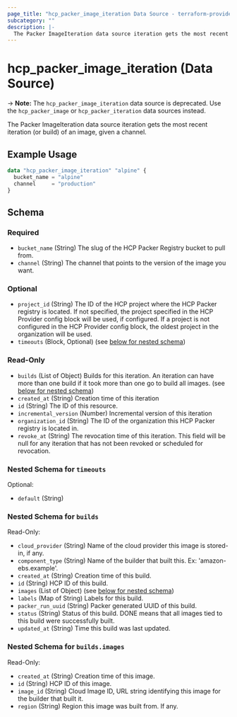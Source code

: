 ```yaml
---
page_title: "hcp_packer_image_iteration Data Source - terraform-provider-hcp"
subcategory: ""
description: |-
  The Packer ImageIteration data source iteration gets the most recent iteration (or build) of an image, given a channel.
---
```


# hcp_packer_image_iteration (Data Source)

-> **Note:** The `hcp_packer_image_iteration` data source is deprecated. Use the `hcp_packer_image` or `hcp_packer_iteration` data sources instead.

The Packer ImageIteration data source iteration gets the most recent iteration (or build) of an image, given a channel.

## Example Usage

```terraform
data "hcp_packer_image_iteration" "alpine" {
  bucket_name = "alpine"
  channel     = "production"
}
```

## Schema

### Required

- `bucket_name` (String) The slug of the HCP Packer Registry bucket to pull from.
- `channel` (String) The channel that points to the version of the image you want.

### Optional

- `project_id` (String) The ID of the HCP project where the HCP Packer registry is located. If not specified, the project specified in the HCP Provider config block will be used, if configured. If a project is not configured in the HCP Provider config block, the oldest project in the organization will be used.
- `timeouts` (Block, Optional) (see [below for nested schema](#nestedblock--timeouts))

### Read-Only

- `builds` (List of Object) Builds for this iteration. An iteration can have more than one build if it took more than one go to build all images. (see [below for nested schema](#nestedatt--builds))
- `created_at` (String) Creation time of this iteration
- `id` (String) The ID of this resource.
- `incremental_version` (Number) Incremental version of this iteration
- `organization_id` (String) The ID of the organization this HCP Packer registry is located in.
- `revoke_at` (String) The revocation time of this iteration. This field will be null for any iteration that has not been revoked or scheduled for revocation.

<a id="nestedblock--timeouts"></a>
### Nested Schema for `timeouts`

Optional:

- `default` (String)


<a id="nestedatt--builds"></a>
### Nested Schema for `builds`

Read-Only:

- `cloud_provider` (String) Name of the cloud provider this image is stored-in, if any.
- `component_type` (String) Name of the builder that built this. Ex: 'amazon-ebs.example'.
- `created_at` (String) Creation time of this build.
- `id` (String) HCP ID of this build.
- `images` (List of Object) (see [below for nested schema](#nestedobjatt--builds--images))
- `labels` (Map of String) Labels for this build.
- `packer_run_uuid` (String) Packer generated UUID of this build.
- `status` (String) Status of this build. DONE means that all images tied to this build were successfully built.
- `updated_at` (String) Time this build was last updated.

<a id="nestedobjatt--builds--images"></a>
### Nested Schema for `builds.images`

Read-Only:

- `created_at` (String) Creation time of this image.
- `id` (String) HCP ID of this image.
- `image_id` (String) Cloud Image ID, URL string identifying this image for the builder that built it.
- `region` (String) Region this image was built from. If any.
